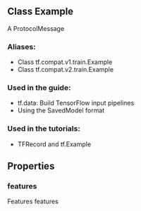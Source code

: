 ## Class Example
A ProtocolMessage
### Aliases:
- Class tf.compat.v1.train.Example
- Class tf.compat.v2.train.Example
### Used in the guide:
- tf.data: Build TensorFlow input pipelines
- Using the SavedModel format
### Used in the tutorials:
- TFRecord and tf.Example
## Properties
### features
Features features
